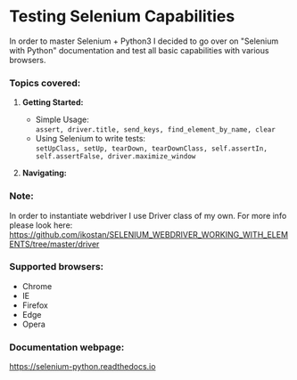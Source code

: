 # Testing Selenium Capabilities

In order to master Selenium + Python3 I decided to go over on "Selenium with Python" documentation and test all basic capabilities with various browsers.

### Topics covered:

1. **Getting Started:**
    - Simple Usage:<br/>
    ```assert, driver.title, send_keys, find_element_by_name, clear```
    - Using Selenium to write tests:<br/>
    ```setUpClass, setUp, tearDown, tearDownClass, self.assertIn, self.assertFalse, driver.maximize_window```

2. **Navigating:**

### Note: 
In order to instantiate webdriver I use Driver class of my own. For more info please look here: https://github.com/ikostan/SELENIUM_WEBDRIVER_WORKING_WITH_ELEMENTS/tree/master/driver

### Supported browsers:
- Chrome
- IE
- Firefox
- Edge
- Opera

### Documentation webpage:
https://selenium-python.readthedocs.io
